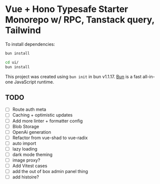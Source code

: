 # Vue + Hono Typesafe Starter Monorepo w/ RPC, Tanstack query, Tailwind

To install dependencies:

```bash
bun install

cd ui/
bun install
```

This project was created using `bun init` in bun v1.1.17. [Bun](https://bun.sh) is a fast all-in-one JavaScript runtime.

## TODO

- [ ] Route auth meta
- [ ] Caching + optimistic updates
- [ ] Add more linter + formatter config
- [ ] Blob Storage
- [ ] OpenAi generation
- [ ] Refactor from vue-shad to vue-radix
- [ ] auto import
- [ ] lazy loading
- [ ] dark mode theming
- [ ] image proxy?
- [ ] Add Vitest cases
- [ ] add the out of box admin panel thing
- [ ] add histoire?
